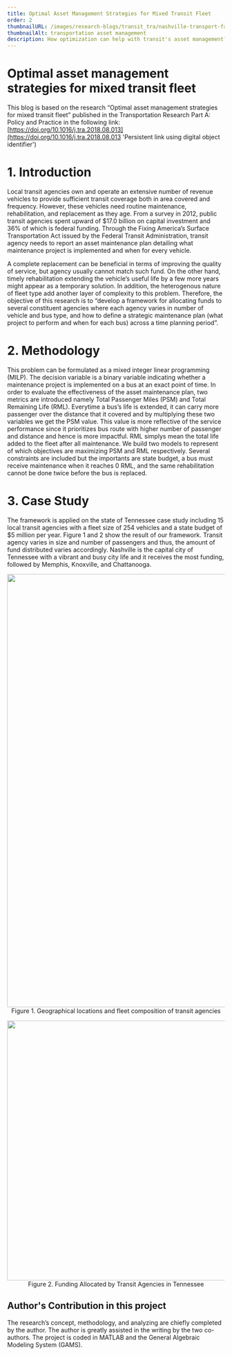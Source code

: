 ```yaml
---
title: Optimal Asset Management Strategies for Mixed Transit Fleet
order: 2
thumbnailURL: /images/research-blogs/transit_tra/nashville-transport-facebook.jpg
thumbnailAlt: transportation asset management
description: How optimization can help with transit's asset management?
---
```


# Optimal asset management strategies for mixed transit fleet

This blog is based on the research “Optimal asset management strategies for mixed transit fleet” published in the Transportation Research Part A: Policy and Practice in the following link: [https://doi.org/10.1016/j.tra.2018.08.013](https://doi.org/10.1016/j.tra.2018.08.013 'Persistent link using digital object identifier')

# 1. Introduction

Local transit agencies own and operate an extensive number of revenue vehicles to provide sufficient transit coverage both in area covered and frequency. However, these vehicles need routine maintenance, rehabilitation, and replacement as they age. From a survey in 2012, public transit agencies spent upward of $17.0 billion on capital investment and 36% of which is federal funding. Through the Fixing America’s Surface Transportation Act issued by the Federal Transit Administration, transit agency needs to report an asset maintenance plan detailing what maintenance project is implemented and when for every vehicle.

A complete replacement can be beneficial in terms of improving the quality of service, but agency usually cannot match such fund. On the other hand, timely rehabilitation extending the vehicle’s useful life by a few more years might appear as a temporary solution. In addition, the heterogenous nature of fleet type add another layer of complexity to this problem. Therefore, the objective of this research is to “develop a framework for allocating funds to several constituent agencies where each agency varies in number of vehicle and bus type, and how to define a strategic maintenance plan (what project to perform and when for each bus) across a time planning period”.

# 2. Methodology

This problem can be formulated as a mixed integer linear programming (MILP). The decision variable is a binary variable indicating whether a maintenance project is implemented on a bus at an exact point of time. In order to evaluate the effectiveness of the asset maintenance plan, two metrics are introduced namely Total Passenger Miles (PSM) and Total Remaining Life (RML). Everytime a bus’s life is extended, it can carry more passenger over the distance that it covered and by multiplying these two variables we get the PSM value. This value is more reflective of the service performance since it prioritizes bus route with higher number of passenger and distance and hence is more impactful. RML simplys mean the total life added to the fleet after all maintenance. We build two models to represent of which objectives are maximizing PSM and RML respectively. Several constraints are included but the importants are state budget, a bus must receive maintenance when it reaches 0 RML, and the same rehabilitation cannot be done twice before the bus is replaced.

# 3. Case Study

The framework is applied on the state of Tennessee case study including 15 local transit agencies with a fleet size of 254 vehicles and a state budget of $5 million per year. Figure 1 and 2 show the result of our framework. Transit agency varies in size and number of passengers and thus, the amount of fund distributed varies accordingly. Nashville is the capital city of Tennessee with a vibrant and busy city life and it receives the most funding, followed by Memphis, Knoxville, and Chattanooga.

<p align="center">
  <img src="/images/research-blogs/transit_tra/Image 24.png" width = 1000/>
  <br>
	Figure 1. Geographical locations and fleet composition of transit agencies
</p>
<p align="center">
  <img src="/images/research-blogs/transit_tra/Image 25.png" width = 600
  />
  <br>
	Figure 2. Funding Allocated by Transit Agencies in Tennessee
</p>

## Author's Contribution in this project

The research’s concept, methodology, and analyzing are chiefly completed by the author. The author is greatly assisted in the writing by the two co-authors. The project is coded in MATLAB and the General Algebraic Modeling System (GAMS).
